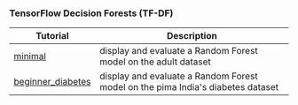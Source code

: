 ### TensorFlow Decision Forests (TF-DF)


| Tutorial                                    | Description                                                                     |
|---------------------------------------------|---------------------------------------------------------------------------------|
| [minimal](./minimal.py)                     | display and evaluate a Random Forest model on the adult dataset                 |
| [beginner_diabetes](./beginner_diabetes.py) | display and evaluate a Random Forest model on the pima India's diabetes dataset |

